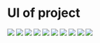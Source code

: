 # UI of project

![](images/img_01.png)
![](images/img_02.png)
![](images/img_03.png)
![](images/img_04.png)
![](images/img_05.png)
![](images/img_06.png)
![](images/img_07.png)
![](images/img_08.png)
![](images/img_09.png)
![](images/img_10.png)

